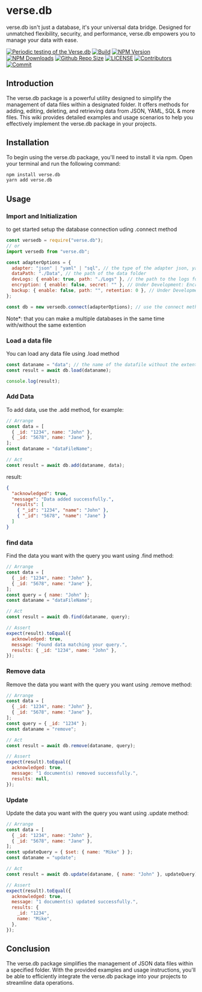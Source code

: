 # verse.db

verse.db isn't just a database, it's your universal data bridge. Designed for unmatched flexibility, security, and performance, verse.db empowers you to manage your data with ease.

[![Periodic testing of the Verse.db](https://github.com/Marco5dev/verse.db/actions/workflows/code-test.yml/badge.svg)](https://github.com/Marco5dev/verse.db/actions/workflows/code-test.yml)
[![Build](https://github.com/Marco5dev/verse.db/actions/workflows/npm-publish.yml/badge.svg)](https://github.com/Marco5dev/verse.db/actions/workflows/npm-publish.yml)
[![NPM Version](https://img.shields.io/npm/v/verse.db.svg)](https://www.npmjs.com/package/verse.db)
[![NPM Downloads](https://img.shields.io/npm/dt/verse.db.svg)](https://www.npmjs.com/package/verse.db)
[![Github Repo Size](https://img.shields.io/github/repo-size/Marco5dev/verse.db.svg)](https://github.com/Marco5dev/verse.db)
[![LICENSE](https://img.shields.io/npm/l/verse.db.svg)](https://github.com/Marco5dev/verse.db/blob/master/LICENSE)
[![Contributors](https://img.shields.io/github/contributors/Marco5dev/verse.db.svg)](https://github.com/Marco5dev/verse.db/graphs/contributors)
[![Commit](https://img.shields.io/github/last-commit/Marco5dev/verse.db.svg)](https://github.com/Marco5dev/verse.db/commits/master)

## Introduction

The verse.db package is a powerful utility designed to simplify the management of data files within a designated folder. It offers methods for adding, editing, deleting, and retrieving data from JSON, YAML, SQL & more files. This wiki provides detailed examples and usage scenarios to help you effectively implement the verse.db package in your projects.

## Installation

To begin using the verse.db package, you'll need to install it via npm. Open your terminal and run the following command:

```bash
npm install verse.db
yarn add verse.db
```

## Usage

### Import and Initialization

to get started setup the database connection uding .connect method

```javascript
const versedb = require("verse.db");
// or
import versedb from "verse.db";

const adapterOptions = {
  adapter: "json" | "yaml" | "sql", // the type of the adapter json, yaml or sql
  dataPath: "./Data", // the path of the data folder
  devLogs: { enable: true, path: "./Logs" }, // the path to the logs folder
  encryption: { enable: false, secret: "" }, // Under Development: Encryption option
  backup: { enable: false, path: "", retention: 0 }, // Under Development: Backing up
};

const db = new versedb.connect(adapterOptions); // use the connect method to connect a database
```

Note\*: that you can make a multiple databases in the same time with/without the same extention

### Load a data file

You can load any data file using .load method

```javascript
const dataname = "data"; // the name of the datafile without the extention
const result = await db.load(dataname);

console.log(result);
```

### Add Data

To add data, use the .add method, for example:

```javascript
// Arrange
const data = [
  { _id: "1234", name: "John" },
  { _id: "5678", name: "Jane" },
];
const dataname = "dataFileName";

// Act
const result = await db.add(dataname, data);
```

result:

```json
{
  "acknowledged": true,
  "message": "Data added successfully.",
  "results": [
    { "_id": "1234", "name": "John" },
    { "_id": "5678", "name": "Jane" }
  ]
}
```

### find data

Find the data you want with the query you want using .find method:

```javascript
// Arrange
const data = [
  { _id: "1234", name: "John" },
  { _id: "5678", name: "Jane" },
];
const query = { name: "John" };
const dataname = "dataFileName";

// Act
const result = await db.find(dataname, query);

// Assert
expect(result).toEqual({
  acknowledged: true,
  message: "Found data matching your query.",
  results: { _id: "1234", name: "John" },
});
```

### Remove data

Remove the data you want with the query you want using .remove method:

```javascript
// Arrange
const data = [
  { _id: "1234", name: "John" },
  { _id: "5678", name: "Jane" },
];
const query = { _id: "1234" };
const dataname = "remove";

// Act
const result = await db.remove(dataname, query);

// Assert
expect(result).toEqual({
  acknowledged: true,
  message: "1 document(s) removed successfully.",
  results: null,
});
```

### Update

Update the data you want with the query you want using .update method:

```javascript
// Arrange
const data = [
  { _id: "1234", name: "John" },
  { _id: "5678", name: "Jane" },
];
const updateQuery = { $set: { name: "Mike" } };
const dataname = "update";

// Act
const result = await db.update(dataname, { name: "John" }, updateQuery);

// Assert
expect(result).toEqual({
  acknowledged: true,
  message: "1 document(s) updated successfully.",
  results: {
    _id: "1234",
    name: "Mike",
  },
});
```

###

## Conclusion

The verse.db package simplifies the management of JSON data files within a specified folder. With the provided examples and usage instructions, you'll be able to efficiently integrate the verse.db package into your projects to streamline data operations.
